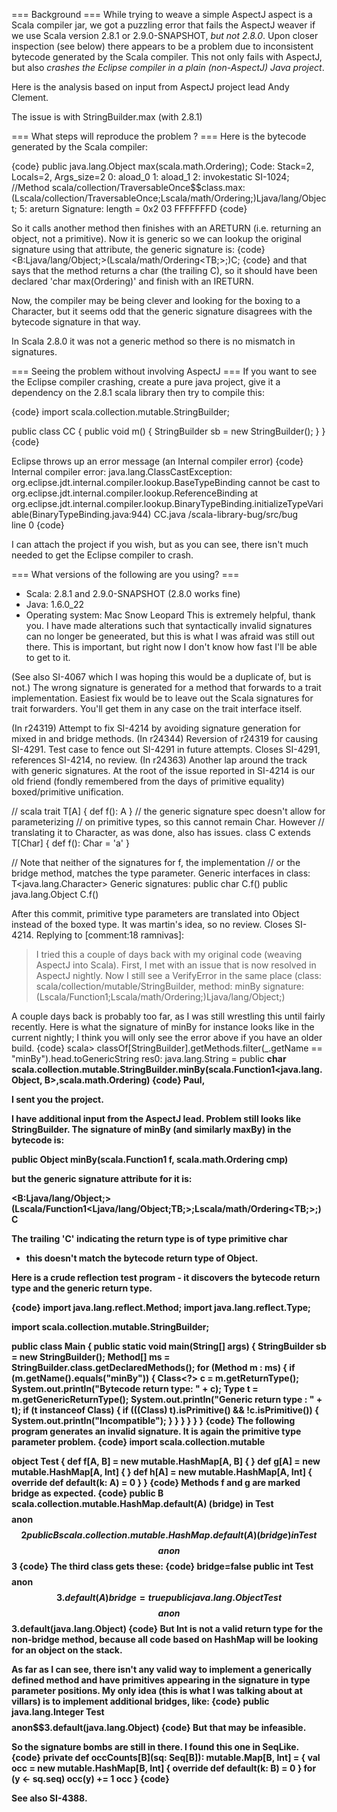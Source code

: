 === Background ===
While trying to weave a simple AspectJ aspect is a Scala compiler jar, 
we got a puzzling error that fails the AspectJ weaver if we use 
Scala version 2.8.1 or 2.9.0-SNAPSHOT, *but not 2.8.0*. 
Upon closer inspection (see below) there appears to be a problem 
due to inconsistent bytecode generated by the Scala compiler.
This not only fails with AspectJ, but also 
*crashes the Eclipse compiler in a plain (non-AspectJ) Java project*.

Here is the analysis based on input from AspectJ project lead Andy Clement.

The issue is with StringBuilder.max (with 2.8.1)

=== What steps will reproduce the problem ? ===
Here is the bytecode generated by the Scala compiler:

{code}
public java.lang.Object max(scala.math.Ordering);
 Code:
  Stack=2, Locals=2, Args_size=2
  0:   aload_0
  1:   aload_1
  2:   invokestatic    SI-1024; //Method
scala/collection/TraversableOnce$$class.max:(Lscala/collection/TraversableOnce;Lscala/math/Ordering;)Ljava/lang/Object;
  5:   areturn
 Signature: length = 0x2
  03 FFFFFFFD
{code} 

So it calls another method then finishes with an ARETURN (i.e.
returning an object, not a primitive).  Now it is generic so we can
lookup the original signature using that attribute, the generic
signature is:
{code}
 <B:Ljava/lang/Object;>(Lscala/math/Ordering<TB;>;)C;
{code}
and that says that the method returns a char (the trailing C), so it
should have been declared 'char max(Ordering)' and finish with an
IRETURN.

Now, the compiler may be being clever and looking for the boxing to a
Character, but it seems odd that the generic signature disagrees
with the bytecode signature in that way.

In Scala 2.8.0 it was not a generic method so there is no mismatch in
signatures.

=== Seeing the problem without involving AspectJ ===
If you want to see the Eclipse compiler crashing,  create a pure java project,
give it a dependency on the 2.8.1 scala library then try to compile
this:

{code}
import scala.collection.mutable.StringBuilder;

public class CC {
       public void m() {
               StringBuilder sb = new StringBuilder();
       }
 }
{code}

Eclipse throws up an error message (an Internal compiler error)
{code}
Internal compiler error: java.lang.ClassCastException: 
org.eclipse.jdt.internal.compiler.lookup.BaseTypeBinding cannot be cast to 
org.eclipse.jdt.internal.compiler.lookup.ReferenceBinding at 
org.eclipse.jdt.internal.compiler.lookup.BinaryTypeBinding.initializeTypeVariable(BinaryTypeBinding.java:944)	CC.java	/scala-library-bug/src/bug	
line 0
{code}

I can attach the project if you wish, but as you can see, 
there isn't much needed to get the Eclipse compiler to crash.

=== What versions of the following are you using? ===
  - Scala: 2.8.1 and 2.9.0-SNAPSHOT (2.8.0 works fine)
  - Java: 1.6.0_22
  - Operating system: Mac Snow Leopard
This is extremely helpful, thank you.  I have made alterations such that syntactically invalid signatures can no longer be geneerated, but this is what I was afraid was still out there.  This is important, but right now I don't know how fast I'll be able to get to it.

(See also SI-4067 which I was hoping this would be a duplicate of, but is not.)
The wrong signature is generated for a method that forwards to a trait implementation. Easiest fix would be to leave out the Scala signatures for trait forwarders. You'll get them in any case on the trait interface itself.

(In r24319) Attempt to fix SI-4214 by avoiding signature generation for mixed in and bridge methods.
(In r24344) Reversion of r24319 for causing SI-4291.  Test case to fence out SI-4291
in future attempts.  Closes SI-4291, references SI-4214, no review.
(In r24363) Another lap around the track with generic signatures.
At the root of the issue reported in SI-4214 is our old friend
(fondly remembered from the days of primitive equality)
boxed/primitive unification.

  // scala
  trait T[A] {
    def f(): A
  }
  // the generic signature spec doesn't allow for parameterizing
  // on primitive types, so this cannot remain Char.  However
  // translating it to Character, as was done, also has issues.
  class C extends T[Char] {
    def f(): Char = 'a'
  }

  // Note that neither of the signatures for f, the implementation
  // or the bridge method, matches the type parameter.
  Generic interfaces in class:
    T<java.lang.Character>
  Generic signatures:
    public char C.f()
    public java.lang.Object C.f()

After this commit, primitive type parameters are translated into
Object instead of the boxed type.  It was martin's idea, so no review.
Closes SI-4214.
Replying to [comment:18 ramnivas]:
> I tried this a couple of days back with my original code (weaving AspectJ into Scala). First, I met with an issue that is now resolved in AspectJ nightly. Now I still see a VerifyError in the same place (class: scala/collection/mutable/StringBuilder, method: minBy signature: (Lscala/Function1;Lscala/math/Ordering;)Ljava/lang/Object;)

A couple days back is probably too far, as I was still wrestling this until fairly recently.  Here is what the signature of minBy for instance looks like in the current nightly; I think you will only see the error above if you have an older build.
{code}
scala> classOf[StringBuilder].getMethods.filter(_.getName == "minBy").head.toGenericString
res0: java.lang.String = public <B> char scala.collection.mutable.StringBuilder.minBy(scala.Function1<java.lang.Object, B>,scala.math.Ordering<B>)
{code}
Paul,

I sent you the project. 

I have additional input from the AspectJ lead. Problem still looks like StringBuilder.  The signature of minBy (and similarly maxBy) in the bytecode is:

public Object minBy(scala.Function1 f, scala.math.Ordering cmp)

but the generic signature attribute for it is:

<B:Ljava/lang/Object;>(Lscala/Function1<Ljava/lang/Object;TB;>;Lscala/math/Ordering<TB;>;)C

The trailing 'C' indicating the return type is of type primitive char
- this doesn't match the bytecode return type of Object.

Here is a crude reflection test program - it discovers the bytecode
return type and the generic return type.

{code}
import java.lang.reflect.Method;
import java.lang.reflect.Type;

import scala.collection.mutable.StringBuilder;

public class Main {
       public static void main(String[] args) {
               StringBuilder sb = new StringBuilder();
               Method[] ms = StringBuilder.class.getDeclaredMethods();
               for (Method m : ms) {
                       if (m.getName().equals("minBy")) {
                               Class<?> c = m.getReturnType();
                               System.out.println("Bytecode return type: " + c);
                               Type t = m.getGenericReturnType();
                               System.out.println("Generic return type : " + t);
                               if (t instanceof Class) {
                                       if (((Class) t).isPrimitive() && !c.isPrimitive()) {
                                               System.out.println("Incompatible");
                                       }
                               }
                       }
               }
       }
}
{code}
The following program generates an invalid signature.  It is again the primitive type parameter problem.
{code}
import scala.collection.mutable

object Test {
  def f[A, B] = new mutable.HashMap[A, B] { }
  def g[A] = new mutable.HashMap[A, Int] { }
  def h[A] = new mutable.HashMap[A, Int] { override def default(k: A) = 0 }
}
{code}
Methods f and g are marked bridge as expected.
{code}
public B scala.collection.mutable.HashMap.default(A) (bridge) in Test$$$$anon$$2
public B scala.collection.mutable.HashMap.default(A) (bridge) in Test$$$$anon$$3
{code}
The third class gets these:
{code}
bridge=false public int Test$$$$anon$$3.default(A)
bridge=true  public java.lang.Object Test$$$$anon$$3.default(java.lang.Object)
{code}
But Int is not a valid return type for the non-bridge method, because all code based on HashMap will be looking for an object on the stack.

As far as I can see, there isn't any valid way to implement a generically defined method and have primitives appearing in the signature in type parameter positions.  My only idea (this is what I was talking about at villars) is to implement additional bridges, like:
{code}
public java.lang.Integer Test$$$$anon$$3.default(java.lang.Object)
{code}
But that may be infeasible.

So the signature bombs are still in there.  I found this one in SeqLike.
{code}
private def occCounts[B](sq: Seq[B]): mutable.Map[B, Int] = {
  val occ = new mutable.HashMap[B, Int] { override def default(k: B) = 0 }
  for (y <- sq.seq) occ(y) += 1
  occ
}
{code}

See also SI-4388.
